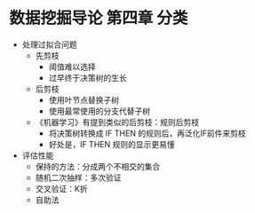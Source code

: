 # 数据挖掘导论 第四章 分类
+ 处理过拟合问题
  + 先剪枝
    + 阈值难以选择
    + 过早终于决策树的生长
  + 后剪枝
    + 使用叶节点替换子树
    + 使用最常使用的分支代替子树
  + 《机器学习》有提到类似的后剪枝：规则后剪枝
    + 将决策树转换成 IF THEN 的规则后，再泛化IF前件来剪枝
    + 好处是，IF THEN 规则的显示更易懂
+ 评估性能
  + 保持的方法：分成两个不相交的集合
  + 随机二次抽样：多次验证
  + 交叉验证：K折
  + 自助法
